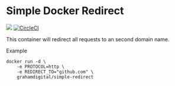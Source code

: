 # Simple Docker Redirect
[![](https://images.microbadger.com/badges/image/grahamdigital/simple-redirect.svg)](https://microbadger.com/images/grahamdigital/simple-redirect "Get your own image badge on microbadger.com")
[![CircleCI](https://circleci.com/gh/GrahamDigital/simple-docker-redirect/tree/master.svg?style=svg)](https://circleci.com/gh/GrahamDigital/simple-docker-redirect/tree/master)

This container will redirect all requests to an second domain name.

Example
```
docker run -d \
    -e PROTOCOL=http \
    -e REDIRECT_TO="github.com" \
    grahamdigital/simple-redirect
```
